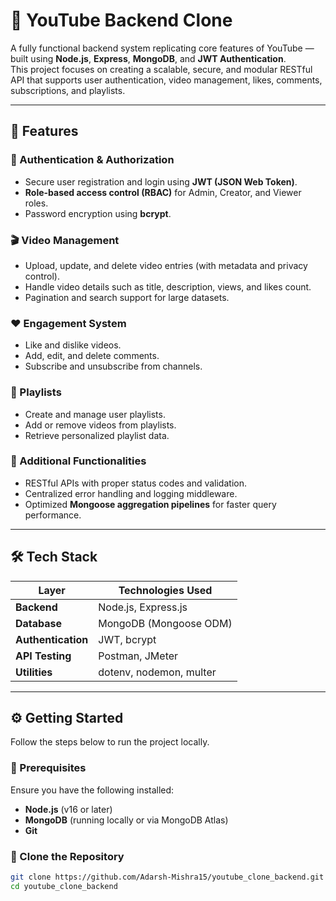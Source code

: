 # 🎥 YouTube Backend Clone

A fully functional backend system replicating core features of YouTube — built using **Node.js**, **Express**, **MongoDB**, and **JWT Authentication**.  
This project focuses on creating a scalable, secure, and modular RESTful API that supports user authentication, video management, likes, comments, subscriptions, and playlists.

---

## 🚀 Features

### 🔐 Authentication & Authorization
- Secure user registration and login using **JWT (JSON Web Token)**.
- **Role-based access control (RBAC)** for Admin, Creator, and Viewer roles.
- Password encryption using **bcrypt**.

### 🎬 Video Management
- Upload, update, and delete video entries (with metadata and privacy control).
- Handle video details such as title, description, views, and likes count.
- Pagination and search support for large datasets.

### ❤️ Engagement System
- Like and dislike videos.
- Add, edit, and delete comments.
- Subscribe and unsubscribe from channels.

### 🎵 Playlists
- Create and manage user playlists.
- Add or remove videos from playlists.
- Retrieve personalized playlist data.

### 🧩 Additional Functionalities
- RESTful APIs with proper status codes and validation.
- Centralized error handling and logging middleware.
- Optimized **Mongoose aggregation pipelines** for faster query performance.

---

## 🛠️ Tech Stack

| Layer | Technologies Used |
|-------|--------------------|
| **Backend** | Node.js, Express.js |
| **Database** | MongoDB (Mongoose ODM) |
| **Authentication** | JWT, bcrypt |
| **API Testing** | Postman, JMeter |
| **Utilities** | dotenv, nodemon, multer |

---

## ⚙️ Getting Started

Follow the steps below to run the project locally.

### 🔧 Prerequisites
Ensure you have the following installed:
- **Node.js** (v16 or later)
- **MongoDB** (running locally or via MongoDB Atlas)
- **Git**

### 🧩 Clone the Repository
```bash
git clone https://github.com/Adarsh-Mishra15/youtube_clone_backend.git
cd youtube_clone_backend
